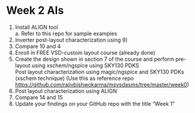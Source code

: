 # Week 2 AIs
1. Install ALIGN tool<br>
     a. Refer to this repo for sample examples<br>
2. Inverter post-layout characterization using 9) <br>
3. Compare 10 and 4 <br>
4. Enroll in FREE VSD-custom layout course (already done) <br>
5. Create the design shown in section 7 of the course and perform pre-layout using xschem/ngspice using SKY130 PDKS <br>
Post layout characterization using magic/ngspice and SKY130 PDKs (xschem technique) (Use this as reference repo https://github.com/rajivbishwokarma/msvsdasms/tree/master/week0) <br>
6. Post layout characterization using ALIGN <br>
7. Compare 14 and 15 <br>
8. Update your findings on your GitHub repo with the title “Week 1”

